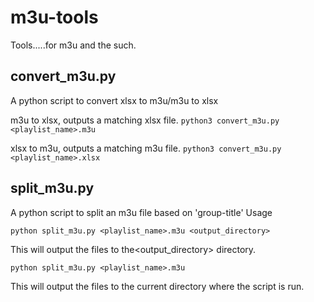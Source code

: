 # **m3u-tools**
   Tools.....for m3u and the such. 

## **convert_m3u.py**
   A python script to convert xlsx to m3u/m3u to xlsx
   
   m3u to xlsx, outputs a matching xlsx file.
    `python3 convert_m3u.py <playlist_name>.m3u`

   xlsx to m3u, outputs a matching m3u file.
    `python3 convert_m3u.py <playlist_name>.xlsx`

## **split_m3u.py**
   A python script to split an m3u file based on 'group-title'
Usage

    python split_m3u.py <playlist_name>.m3u <output_directory>
    
This will output the files to the<output_directory> directory.

    python split_m3u.py <playlist_name>.m3u

This will output the files to the current directory where the script is run.   
